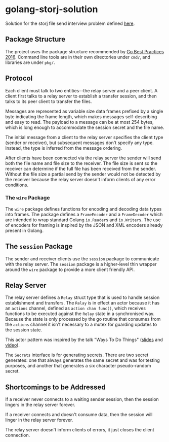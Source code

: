 # golang-storj-solution

Solution for the storj file send interview problem defined [here](https://gist.githubusercontent.com/jtolds/0cde4aa3e07b20d6a42686ad3bc9cb53).

## Package Structure

The project uses the package structure recommended by [Go Best Practices 2016](https://peter.bourgon.org/go-best-practices-2016/#repository-structure).
Command line tools are in their own directories under `cmd/`, and libraries are under `pkg/`.

## Protocol
Each client must talk to two entities--the relay server and a peer client. A client first talks to a relay server to establish a transfer session, 
and then talks to its peer client to transfer the files.

Messages are represented as variable size data frames prefixed by a single byte indicating the frame length,
which makes messages self-describing and easy to read.
The payload to a message can be at most 254 bytes, which is long enough to accommodate the session
secret and the file name.

The initial message from a client to the relay server specifies the client type (sender or receiver), but subsequent
messages don't specify any type. Instead, the type is inferred from the message ordering.

After clients have been connected via the relay server the sender will send both the file name and file size to the
receiver. The file size is sent so the receiver can determine if the full file has been received from the sender.
Without the file size a partial send by the sender would not be detected by the receiver because the relay server 
doesn't inform clients of any error conditions.

### The `wire` Package
The `wire` package defines functions for encoding and decoding data types into frames. The package defines
a `FrameEncoder` and a `FrameDecoder` which are intended to wrap standard Golang `io.Reader`s and `io.Writer`s.
The use of encoders for framing is inspired by the JSON and XML encoders already present in Golang.

## The `session` Package
The sender and receiver clients use the `session` package to communicate with the relay server. The `session` package
is a higher-level thin wrapper around the `wire` package to provide a more client friendly API. 

## Relay Server
The relay server defines a `Relay` struct type that is used to handle session establishment and transfers. The
`Relay` is in effect an actor because it has an `actions` channel, defined as `action chan func()`, which receives 
functions to be executed against the `Relay` state in a synchronised way. Because the state is only processed by the
go routine that consumes from the `actions` channel it isn't necessary to a mutex for guarding updates to
the session state.

This actor pattern was inspired by the talk "Ways To Do Things"
 ([slides](https://speakerdeck.com/peterbourgon/ways-to-do-things) and [video](https://www.youtube.com/watch?v=LHe1Cb_Ud_M)).

The `Secrets` interface is for generating secrets. There are two secret generates: one that always generates the same
secret and was for testing purposes, and another that generates a six character pseudo-random secret.

## Shortcomings to be Addressed

If a receiver never connects to a waiting sender session, then the session lingers in the relay server forever.

If a receiver connects and doesn't consume data, then the session will linger in the relay server forever.

The relay server doesn't inform clients of errors, it just closes the client connection.
